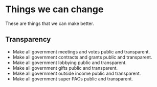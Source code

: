 # Things we can change

These are things that we can make better.

## Transparency

- Make all government meetings and votes public and transparent.
- Make all government contracts and grants public and transparent.
- Make all government lobbying public and transparent.
- Make all government gifts public and transparent.
- Make all government outside income public and transparent.
- Make all government super PACs public and transparent.
